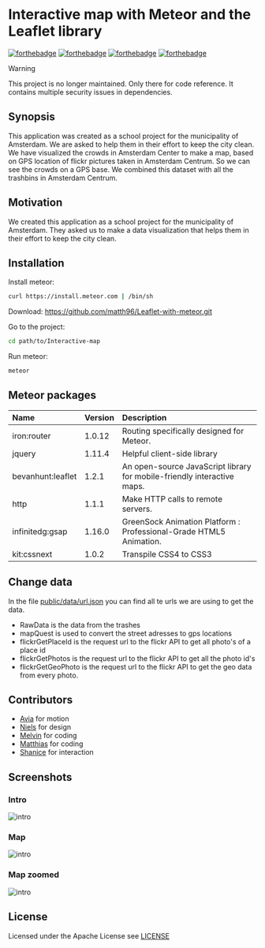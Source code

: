 # Interactive map with Meteor and the Leaflet library
[![forthebadge](http://forthebadge.com/images/badges/built-with-love.svg)](http://informotion.meteor.com)
[![forthebadge](http://forthebadge.com/images/badges/uses-html.svg)](http://informotion.meteor.com)
[![forthebadge](http://forthebadge.com/images/badges/uses-js.svg)](http://informotion.meteor.com)
[![forthebadge](http://forthebadge.com/images/badges/uses-css.svg)](http://informotion.meteor.com)

> [!WARNING]
> This project is no longer maintained. Only there for code reference. It contains multiple security issues in dependencies.

## Synopsis
This application was created as a school project for the municipality of Amsterdam. We are asked to help them in their effort to keep the city clean. We have visualized the crowds in Amsterdam Center to make a map, based on GPS location of flickr pictures taken in Amsterdam Centrum. So we can see the crowds on a GPS base. We combined this dataset with all the trashbins in Amsterdam Centrum.

## Motivation
We created this application as a school project for the municipality of Amsterdam. They asked us to make a data visualization that helps them in their effort to keep the city clean.

## Installation
Install meteor:

```bash
curl https://install.meteor.com | /bin/sh
```

Download:
https://github.com/matth96/Leaflet-with-meteor.git

Go to the project:

```bash
cd path/to/Interactive-map
```

Run meteor:
```bash
meteor
```


## Meteor packages
Name              | Version | Description
:---------------- | :-----  | :-------------------------------------------------------------------
iron:router       | 1.0.12  | Routing specifically designed for Meteor.
jquery       | 1.11.4  | Helpful client-side library
bevanhunt:leaflet | 1.2.1   | An open-source JavaScript library for mobile-friendly interactive maps.
http              | 1.1.1   | Make HTTP calls to remote servers.
infinitedg:gsap   | 1.16.0  | GreenSock Animation Platform : Professional-Grade HTML5 Animation.
kit:cssnext       | 1.0.2   | Transpile CSS4 to CSS3


## Change data
In the file [public/data/url.json](https://github.com/matth96/Interactive-map/blob/master/public/data/url.json) you can find all te urls we are using to get the data.

- RawData is the data from the trashes
- mapQuest is used to convert the street adresses to gps locations
- flickrGetPlaceId is the request url to the flickr API to get all photo's of a place id
- flickrGetPhotos is the request url to the flickr API to get all the photo id's
- flickrGetGeoPhoto is the request url to the flickr API to get the geo data from every photo.


## Contributors
 - [Avia]() for motion
 - [Niels](http://cremind.nl) for design
 - [Melvin](http://reijnoudt.com) for coding
 - [Matthias](http://dolstra.me) for coding
 - [Shanice](http://www.shanicedesign.com) for interaction

## Screenshots

### Intro
![intro](https://raw.githubusercontent.com/matth96/Interactive-map/master/intro.png)

### Map
![intro](https://raw.githubusercontent.com/matth96/Interactive-map/master/normal.png)

### Map zoomed
![intro](https://raw.githubusercontent.com/matth96/Interactive-map/master/zoomed.png)


## License
Licensed under the  Apache License  see [LICENSE](https://github.com/matth96/Interactive-map/blob/master/LICENSE.md)

